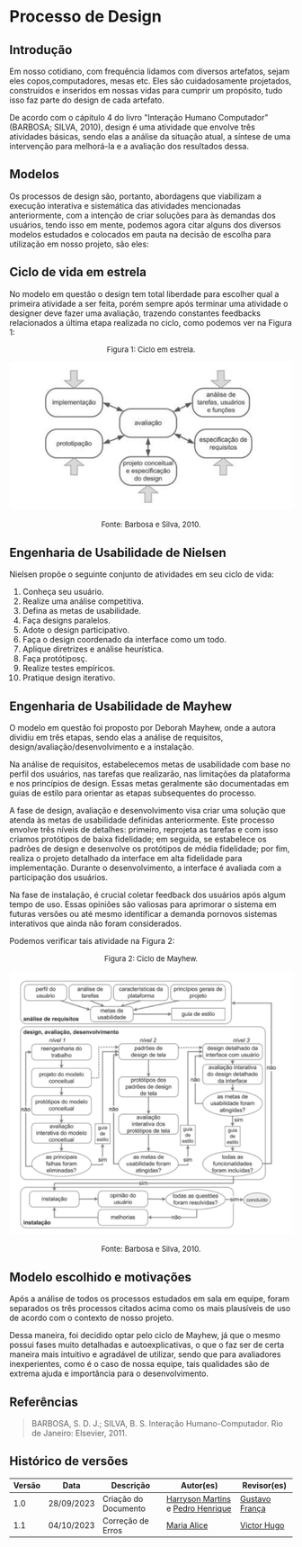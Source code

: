 # Processo de Design



## Introdução

<p>Em nosso cotidiano, com frequência lidamos com diversos artefatos, sejam eles copos,computadores, mesas etc. Eles são cuidadosamente projetados, construídos e inseridos em nossas vidas para cumprir um propósito, tudo isso faz parte do design de cada artefato.</p>

<p>De acordo com o cápitulo 4 do livro "Interação Humano Computador" (BARBOSA; SILVA, 2010), design é uma atividade que envolve três atividades básicas, sendo elas a análise da situação atual, a síntese de uma intervenção para melhorá-la e a avaliação dos resultados dessa.</p>



## Modelos

<p>Os processos de design são, portanto, abordagens que viabilizam a execução interativa e sistemática das atividades mencionadas anteriormente, com a intenção de criar soluções para às demandas dos usuários, tendo isso em mente, podemos agora citar alguns dos diversos modelos estudados e colocados em pauta na decisão de escolha para utilização em nosso projeto, são eles:</p>



## Ciclo de vida em estrela

<p>No modelo em questão o design tem total liberdade para escolher qual a primeira atividade a ser feita, porém sempre após terminar uma atividade o designer deve fazer uma avaliação, trazendo constantes feedbacks relacionados a última etapa realizada no ciclo, como podemos ver na Figura 1:</p>

<center>
<font size="2"><p style="text-align: center">Figura 1: Ciclo em estrela.</p></font>

![Ciclo em estrela](../assets/processo-design/Ciclo_em_estrela.png)

<font size="2"><p style="text-align: center">Fonte: Barbosa e Silva, 2010.</p></font>


</center>



## Engenharia de Usabilidade de Nielsen

<p>Nielsen propõe o seguinte conjunto de atividades em seu ciclo de vida:</p>

1. Conheça seu usuário.
2. Realize uma análise competitiva.
3. Defina as metas de usabilidade.
4. Faça designs paralelos.
5. Adote o design participativo.
6. Faça o design coordenado da interface como um todo.
7. Aplique diretrizes e análise heurística.
8. Faça protótiposç.
9. Realize testes empíricos.
10. Pratique design iterativo.



## Engenharia de Usabilidade de Mayhew

<p>O modelo em questão foi proposto por Deborah Mayhew, onde a autora dividiu em três etapas, sendo elas a análise de requisitos, design/avaliação/desenvolvimento e a instalação.</p>

<p>Na análise de requisitos, estabelecemos metas de usabilidade com base no perfil dos usuários, nas tarefas que realizarão, nas limitações da plataforma e nos princípios de design. Essas metas geralmente são documentadas em guias de estilo para orientar as etapas subsequentes do processo.</p>

<p>A fase de design, avaliação e desenvolvimento visa criar uma solução que atenda às metas de usabilidade definidas anteriormente. Este processo envolve três níveis de detalhes: primeiro, reprojeta as tarefas e com isso criamos protótipos de baixa fidelidade; em seguida, se estabelece os padrões de design e desenvolve os protótipos de média fidelidade; por fim, realiza o projeto detalhado da interface em alta fidelidade para implementação. Durante o desenvolvimento, a interface é avaliada com a participação dos usuários.</p>

<p>Na fase de instalação, é crucial coletar feedback dos usuários após algum tempo de uso. Essas opiniões são valiosas para aprimorar o sistema em futuras versões ou até mesmo identificar a demanda pornovos sistemas interativos que ainda não foram considerados.</p>

<p>Podemos verificar tais atividade na Figura 2:</p>

<center>

<font size="2"><p style="text-align: center">Figura 2: Ciclo de Mayhew.</p></font>

![Ciclo de mayhew](../assets/processo-design/Ciclo_de_mayhew.png)

<font size="2"><p style="text-align: center">Fonte: Barbosa e Silva, 2010.</p></font>

</center>



## Modelo escolhido e motivações

<p>Após a análise de todos os processos estudados em sala em equipe, foram separados os três processos citados acima como os mais plausíveis de uso de acordo com o contexto de nosso projeto.</p>

<p>Dessa maneira, foi decidido optar pelo ciclo de Mayhew, já que o mesmo possui fases muito detalhadas e autoexplicativas, o que o faz ser de certa maneira mais intuitivo e agradável de utilizar, sendo que para avaliadores inexperientes, como é o caso de nossa equipe, tais qualidades são de extrema ajuda e importância para o desenvolvimento.</p>



## Referências 

>  BARBOSA, S. D. J.; SILVA, B. S. Interação Humano-Computador. Rio de Janeiro: Elsevier, 2011.



## Histórico de versões

| Versão | Data       | Descrição            | Autor(es)                                                                            | Revisor(es)                              |
| ------ | ---------- | -------------------- | ------------------------------------------------------------------------------------ | ---------------------------------------- |
| 1.0    | 28/09/2023 | Criação do Documento | [Harryson Martins](https://github.com/harry-cmartin) e [Pedro Henrique](https://github.com/pedro-hsf) | [Gustavo França](https://github.com/gustavofbs) |
| 1.1    | 04/10/2023 | Correção de Erros        | [Maria Alice](https://github.com/Maliz30) | [Victor Hugo](https://github.com/ViictorHugoo)|